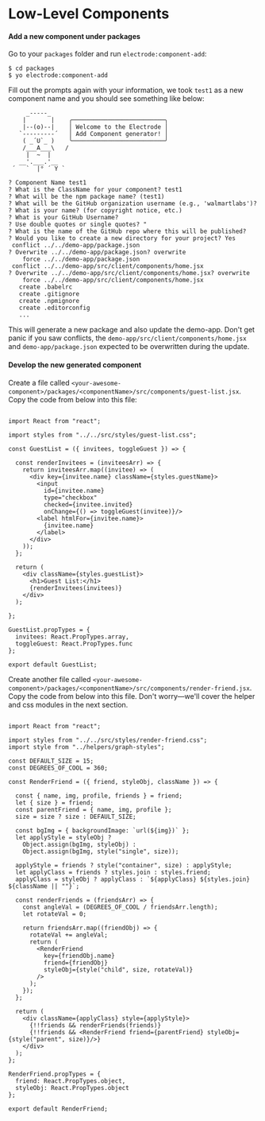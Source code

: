# Low-Level Components

#### Add a new component under packages

Go to your `packages` folder and run `electrode:component-add`:

```
$ cd packages
$ yo electrode:component-add
```

Fill out the prompts again with your information, we took `test1` as a new component name and you should see something like below:

```
     _-----_
    |       |    ╭──────────────────────────╮
    |--(o)--|    │ Welcome to the Electrode │
   `---------´   │ Add Component generator! │
    ( _´U`_ )    ╰──────────────────────────╯
    /___A___\   /
     |  ~  |
   __'.___.'__
 ´   `  |° ´ Y `

? Component Name test1
? What is the ClassName for your component? test1
? What will be the npm package name? (test1)
? What will be the GitHub organization username (e.g., 'walmartlabs')?
? What is your name? (for copyright notice, etc.)
? What is your GitHub Username?
? Use double quotes or single quotes? "
? What is the name of the GitHub repo where this will be published?
? Would you like to create a new directory for your project? Yes
 conflict ../../demo-app/package.json
? Overwrite ../../demo-app/package.json? overwrite
    force ../../demo-app/package.json
 conflict ../../demo-app/src/client/components/home.jsx
? Overwrite ../../demo-app/src/client/components/home.jsx? overwrite
    force ../../demo-app/src/client/components/home.jsx
   create .babelrc
   create .gitignore
   create .npmignore
   create .editorconfig
   ...
```

This will generate a new package and also update the demo-app. Don't get panic if you saw conflicts, the `demo-app/src/client/components/home.jsx` and `demo-app/package.json` expected to be overwritten during the update.

#### Develop the new generated component

Create a file called `<your-awesome-component>/packages/<componentName>/src/components/guest-list.jsx`. Copy the code from below into this file:

```

import React from "react";

import styles from "../../src/styles/guest-list.css";

const GuestList = ({ invitees, toggleGuest }) => {

  const renderInvitees = (inviteesArr) => {
    return inviteesArr.map((invitee) => (
      <div key={invitee.name} className={styles.guestName}>
        <input
          id={invitee.name}
          type="checkbox"
          checked={invitee.invited}
          onChange={() => toggleGuest(invitee)}/>
        <label htmlFor={invitee.name}>
          {invitee.name}
        </label>
      </div>
    ));
  };

  return (
    <div className={styles.guestList}>
      <h1>Guest List:</h1>
      {renderInvitees(invitees)}
    </div>
  );

};

GuestList.propTypes = {
  invitees: React.PropTypes.array,
  toggleGuest: React.PropTypes.func
};

export default GuestList;

```

Create another file called `<your-awesome-component>/packages/<componentName>/src/components/render-friend.jsx`. Copy the code from below into this file. Don't worry—we'll cover the helper and css modules in the next section.

```

import React from "react";

import styles from "../../src/styles/render-friend.css";
import style from "../helpers/graph-styles";

const DEFAULT_SIZE = 15;
const DEGREES_OF_COOL = 360;

const RenderFriend = ({ friend, styleObj, className }) => {

  const { name, img, profile, friends } = friend;
  let { size } = friend;
  const parentFriend = { name, img, profile };
  size = size ? size : DEFAULT_SIZE;

  const bgImg = { backgroundImage: `url(${img})` };
  let applyStyle = styleObj ?
    Object.assign(bgImg, styleObj) :
    Object.assign(bgImg, style("single", size));

  applyStyle = friends ? style("container", size) : applyStyle;
  let applyClass = friends ? styles.join : styles.friend;
  applyClass = styleObj ? applyClass : `${applyClass} ${styles.join} ${className || ""}`;

  const renderFriends = (friendsArr) => {
    const angleVal = (DEGREES_OF_COOL / friendsArr.length);
    let rotateVal = 0;

    return friendsArr.map((friendObj) => {
      rotateVal += angleVal;
      return (
        <RenderFriend
          key={friendObj.name}
          friend={friendObj}
          styleObj={style("child", size, rotateVal)}
        />
      );
    });
  };

  return (
    <div className={applyClass} style={applyStyle}>
      {!!friends && renderFriends(friends)}
      {!!friends && <RenderFriend friend={parentFriend} styleObj={style("parent", size)}/>}
    </div>
  );
};

RenderFriend.propTypes = {
  friend: React.PropTypes.object,
  styleObj: React.PropTypes.object
};

export default RenderFriend;


```
